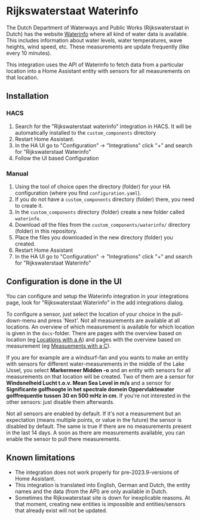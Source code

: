 # Rijkswaterstaat Waterinfo #

The Dutch Department of Waterways and Public Works (Rijkswaterstaat in Dutch) has the website [Waterinfo](https://waterinfo.rws.nl/#/nav/publiek) where all kind of water data is available. This includes information about water levels, water temperatures, wave heights, wind speed, etc.
These measurements are update frequently (like every 10 minutes).

This integration uses the API of Waterinfo to fetch data from a particular location into a Home Assistant entity with sensors for all measurements on that location.

## Installation

### HACS

1. Search for the "Rijkswaterstaat waterinfo" integration in HACS. It will be automatically installed to the `custom_components` directory
2. Restart Home Assistant.
3. In the HA UI go to "Configuration" -> "Integrations" click "+" and search for "Rijkswaterstaat Waterinfo"
4. Follow the UI based Configuration

### Manual

1. Using the tool of choice open the directory (folder) for your HA configuration (where you find `configuration.yaml`).
2. If you do not have a `custom_components` directory (folder) there, you need to create it.
3. In the `custom_components` directory (folder) create a new folder called `waterinfo`.
4. Download _all_ the files from the `custom_components/waterinfo/` directory (folder) in this repository.
5. Place the files you downloaded in the new directory (folder) you created.
6. Restart Home Assistant
7. In the HA UI go to "Configuration" -> "Integrations" click "+" and search for "Rijkswaterstaat Waterinfo"

## Configuration is done in the UI

You can configure and setup the Waterinfo integration in your integrations page, look for "Rijkswaterstaat Waterinfo" in the add integrations dialog.

To configure a sensor, just select the location of your choice in the pull-down-menu and press 'Next'. Not all measurements are available at all locations. An overview of which measurement is available for which location is given in the `docs`-folder. There are pages with the overview based on location (eg [Locations with a A](docs/location_A.md)) and pages with the overview based on measurement (eg [Measuements with a C](docs/measurement_C.md)).

If you are for example are a windsurf-fan and you wants to make an entity with sensors for different water-measurements in the middle of the Lake IJssel, you select **Markermeer Midden -o** and an entity with sensors for all measurements on that location will be created. Two of them are a sensor for **Windsnelheid Lucht t.o.v. Mean Sea Level in m/s** and a sensor for **Significante golfhoogte in het spectrale domein Oppervlaktewater golffrequentie tussen 30 en 500 mHz in cm**. If you're not interested in the other sensors: just disable them afterwards.

Not all sensors are enabled by default. If it's not a measurement but an expectation (means multiple points, or value in the future) the sensor is disabled by default. The same is true if there are no measurements present in the last 14 days. A soon as there are measurements available, you can enable the sensor to pull there measurements.

## Known limitations

 - The integration does not work properly for pre-2023.9-versions of Home Assistant.
 - This integration is translated into English, German and Dutch, the entity names and the data (from the API) are only available in Dutch.
 - Sometimes the Rijkswaterstaat site is down for inexplicable reasons. At that moment, creating new entities is impossible and entities/sensors that already exist will not be updated.
